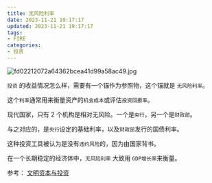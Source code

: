 ```yaml
---
title: 无风险利率
date: 2023-11-21 19:17:17
updated: 2023-11-21 19:17:17
tags:
- FIRE
categories:
- 投资
---
```


![fd02212072a64362bcea41d99a58ac49.jpg](https://s2.loli.net/2023/11/21/QeNATqpalHXiKjC.jpg)

`投资` 的收益情况怎么样，需要有一个锚作为参照物，这个锚就是 `无风险利率`。

这个`利率`通常用来衡量资产的`机会成本`或评估`投资回报率`。

现代国家，只有 2 个机构是相对无风险。一个是`央行`，另一个是`财政部`。

与之对应的，是`央行`设定的基础利率，以及`财政部`发行的国债利率。

这种投资工具被认为是没有`违约风险`的，因为由国家背书。

在一个长期稳定的经济体中，`无风险利率` 大致用 `GDP增长率`来衡量。

参考：
[文明资本与投资](https://book.douban.com/subject/35563140/)